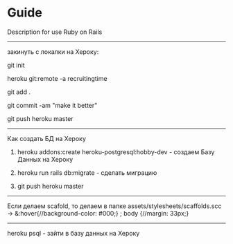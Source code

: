 # Guide

Description for use Ruby on Rails

----------------------------------------

закинуть с локалки на Хероку:

git init

heroku git:remote -a recruitingtime

git add .

git commit -am "make it better"

git push heroku master

----------------------------------------

Как создать БД на Хероку

1. heroku addons:create heroku-postgresql:hobby-dev - создаем Базу Данных на Хероку

2. heroku run rails db:migrate                      - сделать миграцию 

3. git push heroku master

--------------------------------------------

Если делаем scafold, то делаем в папке assets/stylesheets/scaffolds.scc -> &:hover{//background-color: #000;} ; body {//margin: 33px;}

--------------------------------------------

heroku psql                                      - зайти в базу данных на Хероку
